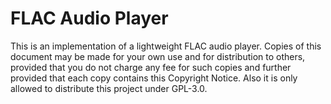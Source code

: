 # FLAC Audio Player
This is an implementation of a lightweight FLAC audio player. Copies of this document may be made for your own use and for distribution to others, provided that you do not charge any fee for such copies and further provided that each copy contains this Copyright Notice. Also it is only allowed to distribute this project under GPL-3.0.
